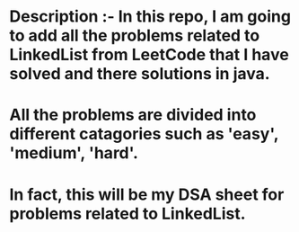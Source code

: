 # Description :- In this repo, I am going to add all the problems related to LinkedList from LeetCode that I have solved and there solutions in java.
# All the problems are divided into different catagories such as 'easy', 'medium', 'hard'.
# In fact, this will be my DSA sheet for problems related to LinkedList.

